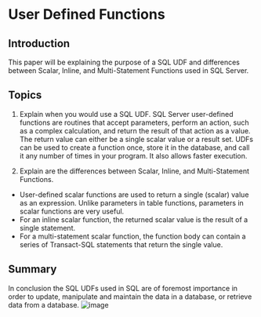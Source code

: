 # User Defined Functions

## Introduction
This paper will be explaining the purpose of a SQL UDF and differences between Scalar, Inline, and Multi-Statement Functions used in SQL Server.

## Topics

1.	Explain when you would use a SQL UDF.
SQL Server user-defined functions are routines that accept parameters, perform an action, such as a complex calculation, and return the result of that action as a value. The return value can either be a single scalar value or a result set. UDFs can be used to create a function once, store it in the database, and call it any number of times in your program. It also allows faster execution.

2.	Explain are the differences between Scalar, Inline, and Multi-Statement Functions.
-	User-defined scalar functions are used to return a single (scalar) value as an expression. Unlike parameters in table functions, parameters in scalar functions are very useful.
-	For an inline scalar function, the returned scalar value is the result of a single statement.	
-	For a multi-statement scalar function, the function body can contain a series of Transact-SQL statements that return the single value.


## Summary
 In conclusion the  SQL UDFs used in SQL are of foremost importance in order to update, manipulate and maintain the data in a database, or retrieve data from a database.
![image](https://user-images.githubusercontent.com/98923915/156708166-d50c7eaa-3c37-433a-8d7e-f6bd8f14b713.png)
